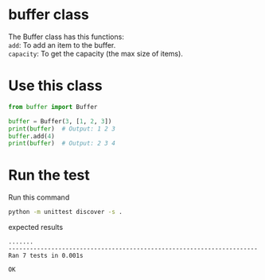 # buffer class

The Buffer class has this functions:  
    `add`: To add an item to the buffer.    
    `capacity`: To get the capacity (the max size of items).

# Use this class 
```python
from buffer import Buffer

buffer = Buffer(3, [1, 2, 3])
print(buffer)  # Output: 1 2 3
buffer.add(4)
print(buffer)  # Output: 2 3 4
```    

# Run the test
Run this command 
```bash 
python -m unittest discover -s .
```

expected results 
```
.......
----------------------------------------------------------------------
Ran 7 tests in 0.001s

OK
```
